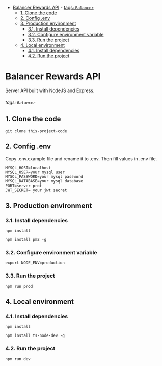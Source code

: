 *   [Balancer Rewards API](#balancer-rewards-api) - [tags: `Balancer`](#tags-balancer)
    -   [1. Clone the code](#1-clone-the-code)
    -   [2. Config .env](#2-config-env)
    -   [3. Production environment](#3-production-environment)
        -   [3.1. Install dependencies](#31-install-dependencies)
        -   [3.2. Configure environment variable](#32-configure-environment-variable)
        -   [3.3. Run the project](#33-run-the-project)
    -   [4. Local environment](#4-local-environment)
        -   [4.1. Install dependencies](#41-install-dependencies)
        -   [4.2. Run the project](#42-run-the-project)
# Balancer Rewards API

Server API built with NodeJS and Express.

###### tags: `Balancer`

## 1. Clone the code

```bash=
git clone this-project-code

```

## 2. Config .env

Copy .env.example file and rename it to .env. Then fill values in .env file.

```config=
MYSQL_HOST=localhost
MYSQL_USER=your mysql user
MYSQL_PASSWORD=your mysql password
MYSQL_DATABASE=your mysql database
PORT=server prot
JWT_SECRET= your jwt secret
```

## 3. Production environment

### 3.1. Install dependencies

```bash=
npm install

npm install pm2 -g

```

### 3.2. Configure environment variable

```bash=
export NODE_ENV=production
```

### 3.3. Run the project

```bash=
npm run prod

```

## 4. Local environment

### 4.1. Install dependencies

```bash=
npm install

npm install ts-node-dev -g
```

### 4.2. Run the project

```bash=
npm run dev
```
